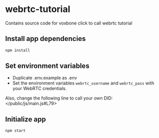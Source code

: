 # webrtc-tutorial
Contains source code for voxbone click to call webrtc tutorial

## Install app dependencies
```bash
npm install
```

## Set environment variables

* Duplicate .env.example as .env
* Set the environment variables `webrtc_username` and `webrtc_pass` with your WebRTC credentials.

Also, change the following line to call your own DID: </public/js/main.js#L79>

## Initialize app

```bash
npm start
```
